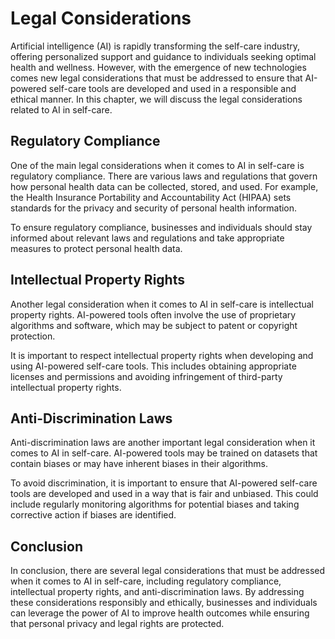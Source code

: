Legal Considerations
==============================================================

Artificial intelligence (AI) is rapidly transforming the self-care industry, offering personalized support and guidance to individuals seeking optimal health and wellness. However, with the emergence of new technologies comes new legal considerations that must be addressed to ensure that AI-powered self-care tools are developed and used in a responsible and ethical manner. In this chapter, we will discuss the legal considerations related to AI in self-care.

Regulatory Compliance
---------------------

One of the main legal considerations when it comes to AI in self-care is regulatory compliance. There are various laws and regulations that govern how personal health data can be collected, stored, and used. For example, the Health Insurance Portability and Accountability Act (HIPAA) sets standards for the privacy and security of personal health information.

To ensure regulatory compliance, businesses and individuals should stay informed about relevant laws and regulations and take appropriate measures to protect personal health data.

Intellectual Property Rights
----------------------------

Another legal consideration when it comes to AI in self-care is intellectual property rights. AI-powered tools often involve the use of proprietary algorithms and software, which may be subject to patent or copyright protection.

It is important to respect intellectual property rights when developing and using AI-powered self-care tools. This includes obtaining appropriate licenses and permissions and avoiding infringement of third-party intellectual property rights.

Anti-Discrimination Laws
------------------------

Anti-discrimination laws are another important legal consideration when it comes to AI in self-care. AI-powered tools may be trained on datasets that contain biases or may have inherent biases in their algorithms.

To avoid discrimination, it is important to ensure that AI-powered self-care tools are developed and used in a way that is fair and unbiased. This could include regularly monitoring algorithms for potential biases and taking corrective action if biases are identified.

Conclusion
----------

In conclusion, there are several legal considerations that must be addressed when it comes to AI in self-care, including regulatory compliance, intellectual property rights, and anti-discrimination laws. By addressing these considerations responsibly and ethically, businesses and individuals can leverage the power of AI to improve health outcomes while ensuring that personal privacy and legal rights are protected.
